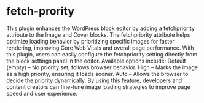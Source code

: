 # fetch-prority
 This plugin enhances the WordPress block editor by adding a fetchpriority attribute to the Image and Cover blocks. The fetchpriority attribute helps optimize loading behavior by prioritizing specific images for faster rendering, improving Core Web Vitals and overall page performance.      With this plugin, users can easily configure the fetchpriority setting directly from the block settings panel in the editor. Available options include:      Default (empty) – No priority set, follows browser behavior.   High – Marks the image as a high priority, ensuring it loads sooner.   Auto – Allows the browser to decide the priority dynamically.   By using this feature, developers and content creators can fine-tune image loading strategies to improve page speed and user experience.
